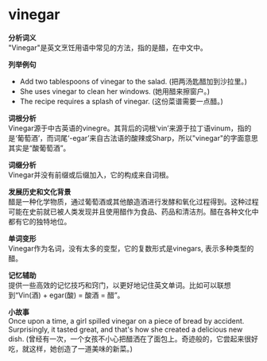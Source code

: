 # vinegar

**分析词义**  
"Vinegar"是英文烹饪用语中常见的方法，指的是醋，在中文中。

  

**列举例句**

  

*   Add two tablespoons of vinegar to the salad. (把两汤匙醋加到沙拉里。)
*   She uses vinegar to clean her windows. (她用醋来擦窗户。)
*   The recipe requires a splash of vinegar. (这份菜谱需要一点醋。)

  

**词根分析**  
Vinegar源于中古英语的vinegre。其背后的词根‘vin’来源于拉丁语vinum，指的是‘葡萄酒’，而词尾‘-egar’来自古法语的酸辣或Sharp，所以"vinegar"的字面意思其实是“酸葡萄酒”。

  

**词缀分析**  
Vinegar并没有前缀或后缀加入，它的构成来自词根。

  

**发展历史和文化背景**  
醋是一种化学物质，通过葡萄酒或其他酿造酒进行发酵和氧化过程得到。这种过程可能在史前就已被人类发现并且使用醋作为食品、药品和清洁剂。醋在各种文化中都有它的独特地位。

  

**单词变形**  
Vinegar作为名词，没有太多的变型，它的复数形式是vinegars, 表示多种类型的醋。

  

**记忆辅助**  
提供一些高效的记忆技巧和窍门，以更好地记住英文单词。比如可以联想到“Vin(酒) + egar(酸) = 酸酒 = 醋”。

  

**小故事**  
Once upon a time, a girl spilled vinegar on a piece of bread by accident. Surprisingly, it tasted great, and that's how she created a delicious new dish. (曾经有一次，一个女孩不小心把醋洒在了面包上。奇迹般的，它尝起来很好吃，就这样，她创造了一道美味的新菜。)
